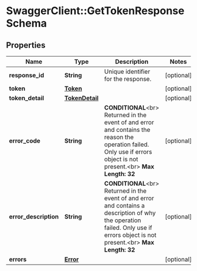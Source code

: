 # SwaggerClient::GetTokenResponseSchema

## Properties
Name | Type | Description | Notes
------------ | ------------- | ------------- | -------------
**response_id** | **String** | Unique identifier for the response.  | [optional] 
**token** | [**Token**](Token.md) |  | [optional] 
**token_detail** | [**TokenDetail**](TokenDetail.md) |  | [optional] 
**error_code** | **String** | __CONDITIONAL__&lt;br&gt; Returned in the event of and error and contains the reason the operation failed. Only use if errors object is not present.&lt;br&gt; __Max Length: 32__  | [optional] 
**error_description** | **String** | __CONDITIONAL__&lt;br&gt; Returned in the event of and error and contains a description of why the operation failed. Only use if errors object is not present.&lt;br&gt; __Max Length: 32__    | [optional] 
**errors** | [**Error**](Error.md) |  | [optional] 


